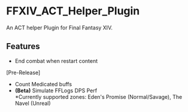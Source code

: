 # FFXIV_ACT_Helper_Plugin
An ACT helper Plugin for Final Fantasy XIV.

## Features
- End combat when restart content

[Pre-Release]
- Count Medicated buffs
- **(Beta)** Simulate FFLogs DPS Perf<br/>
*Currently supported zones: Eden's Promise (Normal/Savage), The Navel (Unreal)

